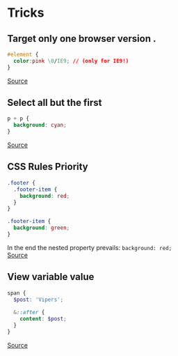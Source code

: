 # Tricks

## Target only one browser version .
```css
#element { 
  color:pink \0/IE9; // (only for IE9!) 
} 
```
[Source](https://stackoverflow.com/questions/12296628/need-hack-for-ie9-only)

## Select all but the first
```css
p + p {
  background: cyan;
}
```
[Source](https://codepen.io/stavros-liaskos/pen/oPJjaq)

## CSS Rules Priority
```scss
.footer { 
  .footer-item { 
    background: red; 
  } 
}

.footer-item { 
  background: green; 
}
```
In the end the nested property prevails: `background: red;`  
[Source](https://codepen.io/stavros-liaskos/pen/aaOowE)


## View variable value
```scss
span {
  $post: 'Vipers';
  
  &::after {
    content: $post; 
  }
}
```
[Source](https://codepen.io/stavros-liaskos/pen/QVbLmE)
